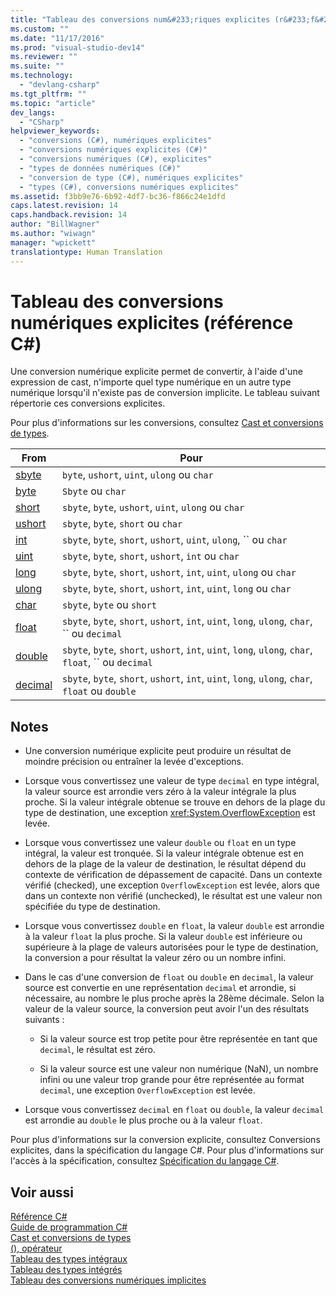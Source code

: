 ```yaml
---
title: "Tableau des conversions num&#233;riques explicites (r&#233;f&#233;rence C#) | Microsoft Docs"
ms.custom: ""
ms.date: "11/17/2016"
ms.prod: "visual-studio-dev14"
ms.reviewer: ""
ms.suite: ""
ms.technology: 
  - "devlang-csharp"
ms.tgt_pltfrm: ""
ms.topic: "article"
dev_langs: 
  - "CSharp"
helpviewer_keywords: 
  - "conversions (C#), numériques explicites"
  - "conversions numériques explicites (C#)"
  - "conversions numériques (C#), explicites"
  - "types de données numériques (C#)"
  - "conversion de type (C#), numériques explicites"
  - "types (C#), conversions numériques explicites"
ms.assetid: f3bb9e76-6b92-4df7-bc36-f866c24e1dfd
caps.latest.revision: 14
caps.handback.revision: 14
author: "BillWagner"
ms.author: "wiwagn"
manager: "wpickett"
translationtype: Human Translation
---
```

# Tableau des conversions num&#233;riques explicites (r&#233;f&#233;rence C#)
Une conversion numérique explicite permet de convertir, à l'aide d'une expression de cast, n'importe quel type numérique en un autre type numérique lorsqu'il n'existe pas de conversion implicite.  Le tableau suivant répertorie ces conversions explicites.  
  
 Pour plus d'informations sur les conversions, consultez [Cast et conversions de types](../../../csharp/programming-guide/types/casting-and-type-conversions.md).  
  
|From|Pour|  
|----------|----------|  
|[sbyte](../../../csharp/language-reference/keywords/sbyte.md)|`byte`, `ushort`, `uint`, `ulong` ou `char`|  
|[byte](../../../csharp/language-reference/keywords/byte.md)|`Sbyte` ou `char`|  
|[short](../../../csharp/language-reference/keywords/short.md)|`sbyte`, `byte`, `ushort`, `uint`, `ulong` ou `char`|  
|[ushort](../../../csharp/language-reference/keywords/ushort.md)|`sbyte`,  `byte`, `short` ou `char`|  
|[int](../../../csharp/language-reference/keywords/int.md)|`sbyte`, `byte`, `short`, `ushort`, `uint`, `ulong`, `` ou `char`|  
|[uint](../../../csharp/language-reference/keywords/uint.md)|`sbyte`, `byte`, `short`, `ushort`, `int` ou `char`|  
|[long](../../../csharp/language-reference/keywords/long.md)|`sbyte`, `byte`, `short`, `ushort`,  `int`, `uint`, `ulong` ou `char`|  
|[ulong](../../../csharp/language-reference/keywords/ulong.md)|`sbyte`, `byte`, `short`, `ushort`,  `int`, `uint`, `long` ou `char`|  
|[char](../../../csharp/language-reference/keywords/char.md)|`sbyte`, `byte` ou `short`|  
|[float](../../../csharp/language-reference/keywords/float.md)|`sbyte`, `byte`, `short`, `ushort`, `int`, `uint`, `long`, `ulong`, `char`, `` ou `decimal`|  
|[double](../../../csharp/language-reference/keywords/double.md)|`sbyte`, `byte`, `short`, `ushort`, `int`, `uint`, `long`, `ulong`, `char`, `float`, `` ou `decimal`|  
|[decimal](../../../csharp/language-reference/keywords/decimal.md)|`sbyte`, `byte`, `short`, `ushort`, `int`, `uint`, `long`, `ulong`, `char`, `float` ou `double`|  
  
## Notes  
  
-   Une conversion numérique explicite peut produire un résultat de moindre précision ou entraîner la levée d'exceptions.  
  
-   Lorsque vous convertissez une valeur de type `decimal` en type intégral, la valeur source est arrondie vers zéro à la valeur intégrale la plus proche.  Si la valeur intégrale obtenue se trouve en dehors de la plage du type de destination, une exception <xref:System.OverflowException> est levée.  
  
-   Lorsque vous convertissez une valeur `double` ou `float` en un type intégral, la valeur est tronquée.  Si la valeur intégrale obtenue est en dehors de la plage de la valeur de destination, le résultat dépend du contexte de vérification de dépassement de capacité.  Dans un contexte vérifié \(checked\), une exception `OverflowException` est levée, alors que dans un contexte non vérifié \(unchecked\), le résultat est une valeur non spécifiée du type de destination.  
  
-   Lorsque vous convertissez `double` en `float`, la valeur `double` est arrondie à la valeur `float` la plus proche.  Si la valeur `double` est inférieure ou supérieure à la plage de valeurs autorisées pour le type de destination, la conversion a pour résultat la valeur zéro ou un nombre infini.  
  
-   Dans le cas d'une conversion de `float` ou `double` en `decimal`, la valeur source est convertie en une représentation `decimal` et arrondie, si nécessaire, au nombre le plus proche après la 28ème décimale.  Selon la valeur de la valeur source, la conversion peut avoir l'un des résultats suivants :  
  
    -   Si la valeur source est trop petite pour être représentée en tant que `decimal`, le résultat est zéro.  
  
    -   Si la valeur source est une valeur non numérique \(NaN\), un nombre infini ou une valeur trop grande pour être représentée au format `decimal`, une exception `OverflowException` est levée.  
  
-   Lorsque vous convertissez `decimal` en `float` ou `double`, la valeur `decimal` est arrondie au `double` le plus proche ou à la valeur `float`.  
  
 Pour plus d'informations sur la conversion explicite, consultez Conversions explicites, dans la spécification du langage C\#.  Pour plus d'informations sur l'accès à la spécification, consultez [Spécification du langage C\#](../../../csharp/language-reference/language-specification.md).  
  
## Voir aussi  
 [Référence C\#](../../../csharp/language-reference/index.md)   
 [Guide de programmation C\#](../../../csharp/programming-guide/index.md)   
 [Cast et conversions de types](../../../csharp/programming-guide/types/casting-and-type-conversions.md)   
 [\(\), opérateur](../../../csharp/language-reference/operators/invocation-operator.md)   
 [Tableau des types intégraux](../../../csharp/language-reference/keywords/integral-types-table.md)   
 [Tableau des types intégrés](../../../csharp/language-reference/keywords/built-in-types-table.md)   
 [Tableau des conversions numériques implicites](../../../csharp/language-reference/keywords/implicit-numeric-conversions-table.md)